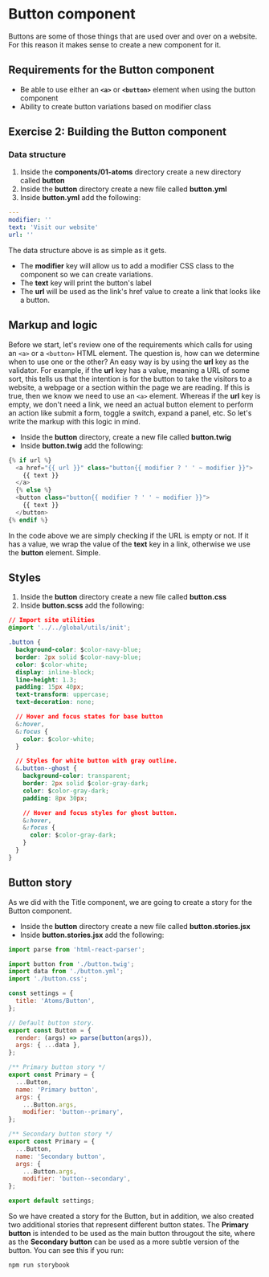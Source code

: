 # Button component

Buttons are some of those things that are used over and over on a website. For this reason it makes sense to create a new component for it.

## Requirements for the Button component

* Be able to use either an **`<a>`** or **`<button>`** element when using the button component
* Ability to create button variations based on modifier class

## Exercise 2: Building the Button component

### Data structure

1. Inside the **components/01-atoms** directory create a new directory called **button**
2. Inside the **button** directory create a new file called **button.yml**
3. Inside **button.yml** add the following:

```yml
---
modifier: ''
text: 'Visit our website'
url: ''
```

The data structure above is as simple as it gets.

* The **modifier** key will allow us to add a modifier CSS class to the component so we can create variations.
* The **text** key will print the button's label
* The **url** will be used as the link's href value to create a link that looks like a button.

## Markup and logic

Before we start, let's review one of the requirements which calls for using an `<a>` or a `<button>` HTML element. The question is, how can we determine when to use one or the other?
An easy way is by using the **url** key as the validator. For example, if the **url** key has a value, meaning a URL of some sort, this tells us that the intention is for the button to take the visitors to a website, a webpage or a section within the page we are reading. If this is true, then we know we need to use an `<a>` element. Whereas if the **url** key is empty, we don't need a link, we need an actual button element to perform an action like submit a form, toggle a switch, expand a panel, etc. So let's write the markup with this logic in mind.

* Inside the **button** directory, create a new file called **button.twig**
* Inside **button.twig** add the following:

```php
{% if url %}
  <a href="{{ url }}" class="button{{ modifier ? ' ' ~ modifier }}">
    {{ text }}
  </a>
  {% else %}
  <button class="button{{ modifier ? ' ' ~ modifier }}">
    {{ text }}
  </button>
{% endif %}
```

In the code above we are simply checking if the URL is empty or not. If it has a value, we wrap the value of the **text** key in a link, otherwise we use the **button** element. Simple.

## Styles

1. Inside the **button** directory create a new file called **button.css**
2. Inside **button.scss** add the following:

```css
// Import site utilities
@import '../../global/utils/init';

.button {
  background-color: $color-navy-blue;
  border: 2px solid $color-navy-blue;
  color: $color-white;
  display: inline-block;
  line-height: 1.3;
  padding: 15px 40px;
  text-transform: uppercase;
  text-decoration: none;

  // Hover and focus states for base button
  &:hover,
  &:focus {
    color: $color-white;
  }

  // Styles for white button with gray outline.
  &.button--ghost {
    background-color: transparent;
    border: 2px solid $color-gray-dark;
    color: $color-gray-dark;
    padding: 8px 30px;

    // Hover and focus styles for ghost button.
    &:hover,
    &:focus {
      color: $color-gray-dark;
    }
  }
}
```

## Button story

As we did with the Title component, we are going to create a story for the Button component.

* Inside the **button** directory create a new file called **button.stories.jsx**
* Inside **button.stories.jsx** add the following:

```js
import parse from 'html-react-parser';

import button from './button.twig';
import data from './button.yml';
import './button.css';

const settings = {
  title: 'Atoms/Button',
};

// Default button story.
export const Button = {
  render: (args) => parse(button(args)),
  args: { ...data },
};

/** Primary button story */
export const Primary = {
  ...Button,
  name: 'Primary button',
  args: {
    ...Button.args,
    modifier: 'button--primary',
};

/** Secondary button story */
export const Primary = {
  ...Button,
  name: 'Secondary button',
  args: {
    ...Button.args,
    modifier: 'button--secondary',
};

export default settings;
```

So we have created a story for the Button, but in addition, we also created two additional stories that represent different button states. The **Primary button** is intended to be used as the main button througout the site, where as the **Secondary button** can be used as a more subtle version of the button. You can see this if you run:

```bash
npm run storybook
```
